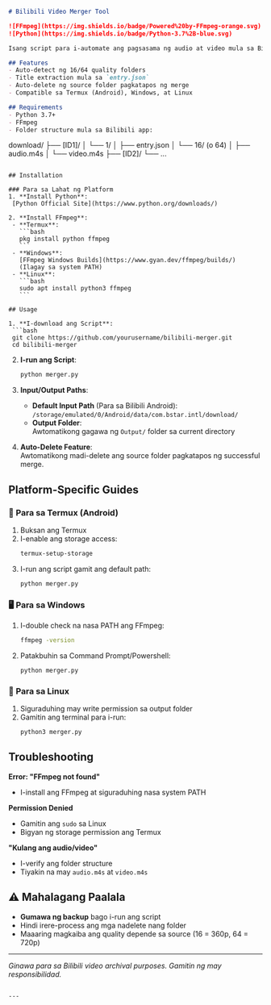 ```markdown
# Bilibili Video Merger Tool

![FFmpeg](https://img.shields.io/badge/Powered%20by-FFmpeg-orange.svg)
![Python](https://img.shields.io/badge/Python-3.7%2B-blue.svg)

Isang script para i-automate ang pagsasama ng audio at video mula sa Bilibili downloads, na may opsyon na mag-delete ng source files pagkatapos ng successful merge.

## Features
- Auto-detect ng 16/64 quality folders
- Title extraction mula sa `entry.json`
- Auto-delete ng source folder pagkatapos ng merge
- Compatible sa Termux (Android), Windows, at Linux

## Requirements
- Python 3.7+
- FFmpeg
- Folder structure mula sa Bilibili app:
  ```
  download/
  ├── [ID1]/
  │   └── 1/
  │       ├── entry.json
  │       └── 16/ (o 64)
  │           ├── audio.m4s
  │           └── video.m4s
  ├── [ID2]/
  └── ...
  ```

## Installation

### Para sa Lahat ng Platform
1. **Install Python**:  
   [Python Official Site](https://www.python.org/downloads/)

2. **Install FFmpeg**:
   - **Termux**:
     ```bash
     pkg install python ffmpeg
     ```
   - **Windows**:  
     [FFmpeg Windows Builds](https://www.gyan.dev/ffmpeg/builds/)  
     (Ilagay sa system PATH)
   - **Linux**:
     ```bash
     sudo apt install python3 ffmpeg
     ```

## Usage

1. **I-download ang Script**:
   ```bash
   git clone https://github.com/yourusername/bilibili-merger.git
   cd bilibili-merger
   ```

2. **I-run ang Script**:
   ```bash
   python merger.py
   ```

3. **Input/Output Paths**:
   - **Default Input Path** (Para sa Bilibili Android):  
     `/storage/emulated/0/Android/data/com.bstar.intl/download/`
   - **Output Folder**:  
     Awtomatikong gagawa ng `Output/` folder sa current directory

4. **Auto-Delete Feature**:  
   Awtomatikong madi-delete ang source folder pagkatapos ng successful merge.

## Platform-Specific Guides

### 📱 Para sa Termux (Android)
1. Buksan ang Termux
2. I-enable ang storage access:
   ```bash
   termux-setup-storage
   ```
3. I-run ang script gamit ang default path:
   ```bash
   python merger.py
   ```

### 🖥️ Para sa Windows
1. I-double check na nasa PATH ang FFmpeg:
   ```cmd
   ffmpeg -version
   ```
2. Patakbuhin sa Command Prompt/Powershell:
   ```cmd
   python merger.py
   ```

### 🐧 Para sa Linux
1. Siguraduhing may write permission sa output folder
2. Gamitin ang terminal para i-run:
   ```bash
   python3 merger.py
   ```

## Troubleshooting
**Error: "FFmpeg not found"**  
- I-install ang FFmpeg at siguraduhing nasa system PATH

**Permission Denied**  
- Gamitin ang `sudo` sa Linux
- Bigyan ng storage permission ang Termux

**"Kulang ang audio/video"**  
- I-verify ang folder structure
- Tiyakin na may `audio.m4s` at `video.m4s`

## ⚠️ Mahalagang Paalala
- **Gumawa ng backup** bago i-run ang script
- Hindi irere-process ang mga nadelete nang folder
- Maaaring magkaiba ang quality depende sa source (16 = 360p, 64 = 720p)

---

*Ginawa para sa Bilibili video archival purposes. Gamitin ng may responsibilidad.*
```

---